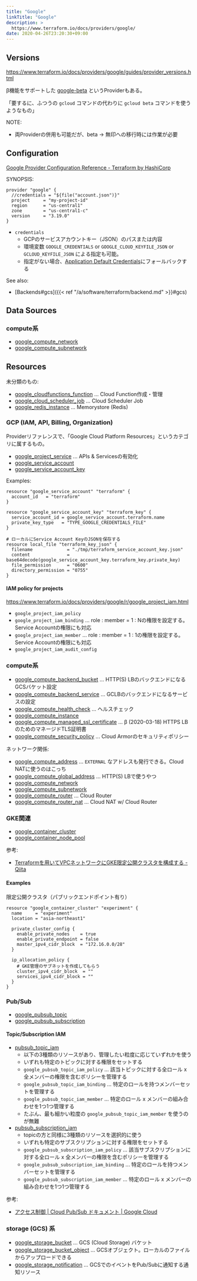 ```yaml
---
title: "Google"
linkTitle: "Google"
description: >
  https://www.terraform.io/docs/providers/google/
date: 2020-04-26T23:20:30+09:00
---
```


## Versions

https://www.terraform.io/docs/providers/google/guides/provider_versions.html

β機能をサポートした [google-beta](https://github.com/terraform-providers/terraform-provider-google-beta) というProviderもある。

「要するに、ふつうの `gcloud` コマンドの代わりに `gcloud beta` コマンドを使うようなもの」

NOTE:

- 両Providerの併用も可能だが、beta -> 無印への移行時には作業が必要

## Configuration

[Google Provider Configuration Reference - Terraform by HashiCorp](https://www.terraform.io/docs/providers/google/guides/provider_reference.html)

SYNOPSIS:

```HCL
provider "google" {
  //credentials = "${file("account.json")}"
  project     = "my-project-id"
  region      = "us-central1"
  zone        = "us-central1-c"
  version     = "3.19.0"
}
```

- `credentials`
  - GCPのサービスアカウントキー（JSON）のパスまたは内容
  - 環境変数 `GOOGLE_CREDENTIALS` or `GOOGLE_CLOUD_KEYFILE_JSON` or `GCLOUD_KEYFILE_JSON` による指定も可能。
  - 指定がない場合、[Application Default Credentials](https://cloud.google.com/docs/authentication/production)にフォールバックする

See also:

- [Backends#gcs]({{< ref "/a/software/terraform/backend.md" >}}#gcs)

## Data Sources
### compute系

- [google_compute_network](https://www.terraform.io/docs/providers/google/d/datasource_compute_network.html)
- [google_compute_subnetwork](https://www.terraform.io/docs/providers/google/d/datasource_compute_subnetwork.html)


## Resources

未分類のもの:

- [google_cloudfunctions_function](https://www.terraform.io/docs/providers/google/r/cloudfunctions_function.html) ... Cloud Function作成・管理
- [google_cloud_scheduler_job](https://www.terraform.io/docs/providers/google/r/cloud_scheduler_job.html) ... Cloud Scheduler Job
- [google_redis_instance](https://www.terraform.io/docs/providers/google/r/redis_instance.html) ... Memorystore (Redis)

### GCP (IAM, API, Billing, Organization)

Providerリファレンスで、「Google Cloud Platform Resources」というカテゴリに属するもの。

- [google_project_service](https://www.terraform.io/docs/providers/google/r/google_project_service.html) ... APIs & Servicesの有効化
- [google_service_account](https://www.terraform.io/docs/providers/google/r/google_service_account.html)
- [google_service_account_key](https://www.terraform.io/docs/providers/google/r/google_service_account_key.html)

Examples:

```HCL
resource "google_service_account" "terraform" {
  account_id   = "terraform"
}

resource "google_service_account_key" "terraform_key" {
  service_account_id = google_service_account.terraform.name
  private_key_type   = "TYPE_GOOGLE_CREDENTIALS_FILE"
}

# ローカルにService Account KeyのJSONを保存する
resource local_file "terraform_key_json" {
  filename             = "./tmp/terraform_service_account_key.json"
  content              = base64decode(google_service_account_key.terraform_key.private_key)
  file_permission      = "0600"
  directory_permission = "0755"
}
```

#### IAM policy for projects

https://www.terraform.io/docs/providers/google/r/google_project_iam.html

- `google_project_iam_policy`
- `google_project_iam_binding` ... role : member = 1 : Nの権限を設定する。Service Accountの権限にも対応
- `google_project_iam_member` ... role : member = 1 : 1の権限を設定する。Service Accountの権限にも対応
- `google_project_iam_audit_config`

### compute系

- [google_compute_backend_bucket](https://www.terraform.io/docs/providers/google/r/compute_backend_bucket.html) ... HTTP(S) LBのバックエンドになるGCSバケット設定
- [google_compute_backend_service](https://www.terraform.io/docs/providers/google/r/compute_backend_service.html) ... GCLBのバックエンドになるサービスの設定
- [google_compute_health_check](https://www.terraform.io/docs/providers/google/r/compute_health_check.html) ... ヘルスチェック
- [google_compute_instance](https://www.terraform.io/docs/providers/google/r/compute_instance.html)
- [google_compute_managed_ssl_certificate](https://www.terraform.io/docs/providers/google/r/compute_managed_ssl_certificate.html) ... β (2020-03-18) HTTPS LBのためのマネージドTLS証明書
- [google_compute_security_policy](https://www.terraform.io/docs/providers/google/r/compute_security_policy.html) ... Cloud Armorのセキュリティポリシー

ネットワーク関係:

- [google_compute_address](https://www.terraform.io/docs/providers/google/r/compute_address.html) ... `EXTERNAL` なアドレスも発行できる。Cloud NATに使うのはこっち
- [google_compute_global_address](https://www.terraform.io/docs/providers/google/r/compute_global_address.html) ... HTTP(S) LBで使うやつ
- [google_compute_network](https://www.terraform.io/docs/providers/google/r/compute_network.html)
- [google_compute_subnetwork](https://www.terraform.io/docs/providers/google/r/compute_subnetwork.html)
- [google_compute_router](https://www.terraform.io/docs/providers/google/r/compute_router.html) ... Cloud Router
- [google_compute_router_nat](https://www.terraform.io/docs/providers/google/r/compute_router_nat.html) ... Cloud NAT w/ Cloud Router

### GKE関連

- [google_container_cluster](https://www.terraform.io/docs/providers/google/r/container_cluster.html)
- [google_container_node_pool](https://www.terraform.io/docs/providers/google/r/container_node_pool.html)

参考:

- [Terraformを用いてVPCネットワークにGKE限定公開クラスタを構成する - Qiita](https://qiita.com/y-uemurax/items/4376e27ccc0b2dcc85f0)

#### Examples

限定公開クラスタ（パブリックエンドポイント有り）

```HCL
resource "google_container_cluster" "experiment" {
  name     = "experiment"
  location = "asia-northeast1"

  private_cluster_config {
    enable_private_nodes    = true
    enable_private_endpoint = false
    master_ipv4_cidr_block  = "172.16.0.0/28"
  }

  ip_allocation_policy {
    # GKE管理のサブネットを作成してもらう
    cluster_ipv4_cidr_block  = ""
    services_ipv4_cidr_block = ""
  }
}
```

### Pub/Sub

- [google_pubsub_topic](https://www.terraform.io/docs/providers/google/r/pubsub_topic.html)
- [google_pubsub_subscription](https://www.terraform.io/docs/providers/google/r/pubsub_subscription.html)

#### Topic/Subscription IAM

- [pubsub_topic_iam](https://www.terraform.io/docs/providers/google/r/pubsub_topic_iam.html)
  - 以下の3種類のリソースがあり、管理したい粒度に応じていずれかを使う
  - いずれも特定のトピックに対する権限をセットする
  - `google_pubsub_topic_iam_policy` ... 該当トピックに対する全ロール x 全メンバーの権限を含むポリシーを管理する
  - `google_pubsub_topic_iam_binding` ... 特定のロールを持つメンバーセットを管理する
  - `google_pubsub_topic_iam_member` ... 特定のロール x メンバーの組み合わせを1つ1つ管理する
  - たぶん、最も細かい粒度の `google_pubsub_topic_iam_member` を使うのが無難
- [pubsub_subscription_iam](https://www.terraform.io/docs/providers/google/r/pubsub_subscription_iam.html)
  - topicの方と同様に3種類のリソースを選択的に使う
  - いずれも特定のサブスクリプションに対する権限をセットする
  - `google_pubsub_subscription_iam_policy` ... 該当サブスクリプションに対する全ロール x 全メンバーの権限を含むポリシーを管理する
  - `google_pubsub_subscription_iam_binding` ... 特定のロールを持つメンバーセットを管理する
  - `google_pubsub_subscription_iam_member` ... 特定のロール x メンバーの組み合わせを1つ1つ管理する

参考:

- [アクセス制御 | Cloud Pub/Sub ドキュメント | Google Cloud](https://cloud.google.com/pubsub/docs/access-control?hl=ja)

### storage (GCS) 系

- [google_storage_bucket](https://www.terraform.io/docs/providers/google/r/storage_bucket.html) ... GCS (Cloud Storage) バケット
- [google_storage_bucket_object](https://www.terraform.io/docs/providers/google/r/storage_bucket_object.html) ... GCSオブジェクト。ローカルのファイルからアップロードできる
- [google_storage_notification](https://www.terraform.io/docs/providers/google/r/storage_notification.html) ... GCSでのイベントをPub/Subに通知する通知リソース
